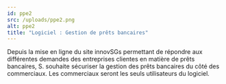 ```yaml
---
id: ppe2
src: /uploads/ppe2.png
alt: ppe2
title: "Logiciel : Gestion de prêts bancaires"
---
```

Depuis la mise en ligne du site innovSGs permettant de répondre aux différentes demandes des entreprises clientes en matière de prêts bancaires, S. souhaite sécuriser la gestion des prêts bancaires du côté des commerciaux. Les commerciaux seront les seuls utilisateurs du logiciel.